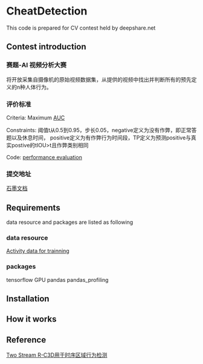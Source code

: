# CheatDetection
This code is prepared for CV contest held by deepshare.net

## Contest introduction
### 赛题-AI 视频分析大赛
将开放采集自摄像机的原始视频数据集，从提供的视频中找出并判断所有的预先定义的n种人体行为。

### 评价标准
Criteria: Maximum [AUC](https://blog.csdn.net/cherrylvlei/article/details/52958720)

Constraints:
阈值t从0.5到0.95，步长0.05，negative定义为没有作弊，即正常答题以及休息时间，
positive定义为有作弊行为时间段，TP定义为预测positive与真实postive的tIOU>t且作弊类别相同

Code: [performance evaluation](https://github.com/activitynet/ActivityNet/tree/master/Evaluation)

### 提交地址
[石墨文档](https://shimo.im/sheets/m2Rgtg64tQ4geBsr/MODOC)


## Requirements
data resource and packages are listed as following

### data resource
[Activity data for trainning](https://pan.baidu.com/s/1dnpqtyRo8EKPpXRrBDQeVQ)

### packages
tensorflow GPU
pandas
pandas_profiling


## Installation




## How it works



## Reference
[Two Stream R-C3D用于时序区域行为检测](https://blog.csdn.net/weixin_44402973/article/details/95654807)






